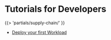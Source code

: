# Tutorials for Developers
{{> 'partials/supply-chain/<beta-banner>' }}

- [Deploy your first Workload](./deploy-your-first-workload.hbs.md)